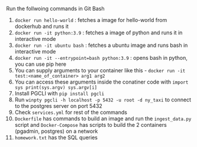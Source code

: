 Run the follwoing commands in Git Bash

1. ```docker run hello-world``` : fetches a image for hello-world from dockerhub and runs it
2. ```docker run -it python:3.9``` : fetches a image of python and runs it in interactive mode
3. ```docker run -it ubuntu bash``` : fetches a ubuntu image and runs bash in interactive mode
4. ```docker run -it --entrypoint=bash python:3.9``` : opens bash in python, you can use pip here
5. You can supply arguments to your container like this - ```docker run -it test:<name_of_container> arg1 arg2```
6. You can access these arguments inside the conatiner code with ```import sys print(sys.argv) sys.argv[i]```
7. Install PGCLI with ```pip install pgcli```
8. Run ```winpty pgcli -h localhost -p 5432 -u root -d ny_taxi``` to connect to the postgres server on port 5432
9. Check `services.yml` for rest of the commands
10. `Dockerfile` has commands to build an image and run the `ingest_data.py` script and `Docker-Compose` has scripts to build the 2 containers (pgadmin, postgres) on a network
11. `homework.txt` has the SQL queries
